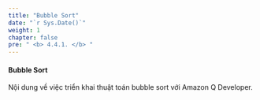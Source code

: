 ```yaml
---
title: "Bubble Sort"
date: "`r Sys.Date()`"
weight: 1
chapter: false
pre: " <b> 4.4.1. </b> "
---
```


#### Bubble Sort

Nội dung về việc triển khai thuật toán bubble sort với Amazon Q Developer.
